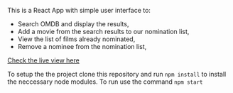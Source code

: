 This is a React App with simple user interface to:
* Search OMDB and display the results,
* Add a movie from the search results to our nomination list,
* View the list of films already nominated, 
* Remove a nominee from the nomination list, 

[Check the live view here](https://shoppies.dilum1999.vercel.app/)

To setup the the project clone this repository and run ```npm install``` to install the neccessary node modules.
To run use the command ```npm start```

